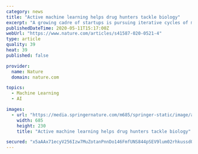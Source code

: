 ```yaml
---
category: news
title: "Active machine learning helps drug hunters tackle biology"
excerpt: "A growing cadre of startups is pursuing iterative cycles of machine learning, wet-lab experimentation and human feedback to accelerate target drug discovery."
publishedDateTime: 2020-05-11T15:17:00Z
webUrl: "https://www.nature.com/articles/s41587-020-0521-4"
type: article
quality: 39
heat: 39
published: false

provider:
  name: Nature
  domain: nature.com

topics:
  - Machine Learning
  - AI

images:
  - url: "https://media.springernature.com/m685/springer-static/image/art%3A10.1038%2Fs41587-020-0521-4/MediaObjects/41587_2020_521_Figa_HTML.jpg"
    width: 685
    height: 230
    title: "Active machine learning helps drug hunters tackle biology"

secured: "x5aAAx71ecyV256Izw7MuZotanPnnDo146FmfUNS844pSEV9lum02rhkussdQzv0FAOdNgldQSxI4Z4a6/KEZWQj+R2NyHie7DVO5THqPATsxiTvyRYxSkJOLL+lCE9FMEkEoO3mqidyavSkV6TqLRrNhZ3bwTK42o93sPny+hcaPo8He5So3RRwWB3Q0b8OnzxUpo9BdcaZNg7/CE+wi1O9HPy/C/G2Bn6oKbGRIN4kiXbZrK/s9t617HnRP8eImYvJKh/pDGJZGWedx5VnSQ4YAZtksKTEU3Ly04W/jPkCSO4jCDTGvnkapZKwvXDPjaWflq5gKjYSPAbZtOJ3l8GOaTmbClu86tbnWM/u05oaGgWn8e4Nso449qa3SHZKya7hElUPYHxRjCWAhLmwjVaq1Arq/sQEgJXaIkmPkLUhecSInyoWVdw85QXIXWbXfGngazTvwAOhRqXrpLqgPvhur86VsZOhtb36mMPQhFI=;+zhukZCaBId01iKTULHluA=="
---
```


